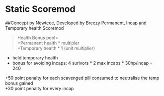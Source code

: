 # Static Scoremod
##Concept by Newteee, Developed by Breezy
Permanent, Incap and Temporary health Scoremod
>Health Bonus pool=   
+Permanent health * multipler  
+Temporary health * 1 (unit multiplier)   
 * held temporary health
 * bonus for avoiding incaps: 4 surivors * 2 max incaps * 30hp/incap = 240  
>  
+50 point penalty for each scavenged pill consumed to neutralise the temp bonus gained  
+30 point penalty for every incap

